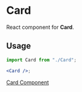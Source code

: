 # Card

React component for **Card**.

## Usage

```jsx
import Card from "./Card";

<Card />;
```

[Card Component](https://docs.google.com/document/d/1SvTZ4lwlIWZdade8XcJQMVmMcrT57RvuC8U4fTQJcmA/edit?usp=sharing)
